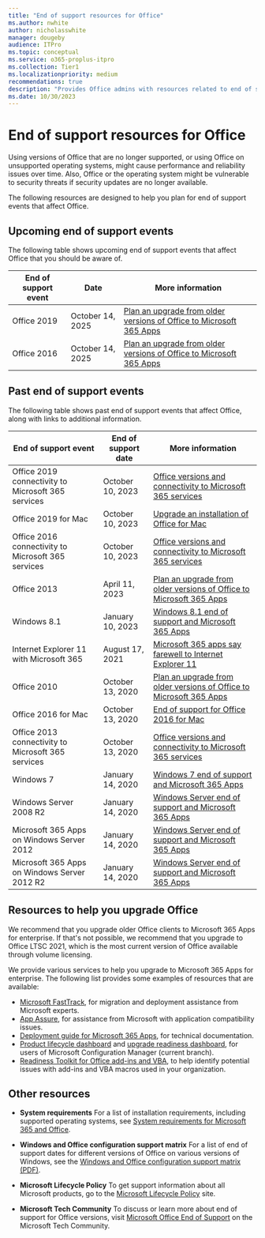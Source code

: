```yaml
---
title: "End of support resources for Office"
ms.author: nwhite
author: nicholasswhite
manager: dougeby
audience: ITPro
ms.topic: conceptual
ms.service: o365-proplus-itpro
ms.collection: Tier1
ms.localizationpriority: medium
recommendations: true
description: "Provides Office admins with resources related to end of support for Office."
ms.date: 10/30/2023
---
```


# End of support resources for Office

Using versions of Office that are no longer supported, or using Office on unsupported operating systems, might cause performance and reliability issues over time. Also, Office or the operating system might be vulnerable to security threats if security updates are no longer available.

The following resources are designed to help you plan for end of support events that affect Office.

## Upcoming end of support events

The following table shows upcoming end of support events that affect Office that you should be aware of.

|End of support event  |Date |More information|
|---------|---------|---------|
|Office 2019|October 14, 2025 |[Plan an upgrade from older versions of Office to Microsoft 365 Apps](plan-upgrade-older-versions-office.md)|
|Office 2016|October 14, 2025 |[Plan an upgrade from older versions of Office to Microsoft 365 Apps](plan-upgrade-older-versions-office.md)|

## Past end of support events

The following table shows past end of support events that affect Office, along with links to additional information.

|End of support event   |End of support date |More information|
|---------|---------|---------|
|Office 2019 connectivity to Microsoft 365 services|October 10, 2023|[Office versions and connectivity to Microsoft 365 services](microsoft-365-services-connectivity.md)|
|Office 2019 for Mac|October 10, 2023|[Upgrade an installation of Office for Mac](../mac/deployment-options-for-office-for-mac.md#upgrade-an-installation-of-office-for-mac)|
|Office 2016 connectivity to Microsoft 365 services|October 10, 2023|[Office versions and connectivity to Microsoft 365 services](microsoft-365-services-connectivity.md)|
|Office 2013|April 11, 2023|[Plan an upgrade from older versions of Office to Microsoft 365 Apps](plan-upgrade-older-versions-office.md)|
|Windows 8.1|January 10, 2023|[Windows 8.1 end of support and Microsoft 365 Apps](windows-81-support.md)|
|Internet Explorer 11 with Microsoft 365|August 17, 2021|[Microsoft 365 apps say farewell to Internet Explorer 11](https://techcommunity.microsoft.com/t5/microsoft-365-blog/microsoft-365-apps-say-farewell-to-internet-explorer-11-and/ba-p/1591666)|
|Office 2010 | October 13, 2020 |[Plan an upgrade from older versions of Office to Microsoft 365 Apps](plan-upgrade-older-versions-office.md) |
|Office 2016 for Mac | October 13, 2020 | [End of support for Office 2016 for Mac](https://support.microsoft.com/office/e944a907-bbc8-4be5-918d-a514068d0056) |
|Office 2013 connectivity to Microsoft 365 services|October 13, 2020|[Office versions and connectivity to Microsoft 365 services](microsoft-365-services-connectivity.md)|
|Windows 7|January 14, 2020|[Windows 7 end of support and Microsoft 365 Apps](windows-7-support.md)|
|Windows Server 2008 R2| January 14, 2020|[Windows Server end of support and Microsoft 365 Apps](windows-server-support.md) |
|Microsoft 365 Apps on Windows Server 2012| January 14, 2020|[Windows Server end of support and Microsoft 365 Apps](windows-server-support.md) |
|Microsoft 365 Apps on Windows Server 2012 R2| January 14, 2020|[Windows Server end of support and Microsoft 365 Apps](windows-server-support.md) |

## Resources to help you upgrade Office

We recommend that you upgrade older Office clients to Microsoft 365 Apps for enterprise. If that's not possible, we recommend that you upgrade to Office LTSC 2021, which is the most current version of Office available through volume licensing.

We provide various services to help you upgrade to Microsoft 365 Apps for enterprise. The following list provides some examples of resources that are available:

- [Microsoft FastTrack](https://www.microsoft.com/fasttrack), for migration and deployment assistance from Microsoft experts.
- [App Assure](https://www.microsoft.com/fasttrack/microsoft-365/app-assure), for assistance from Microsoft with application compatibility issues.
- [Deployment guide for Microsoft 365 Apps](../deployment-guide-microsoft-365-apps.md), for technical documentation.
- [Product lifecycle dashboard](/mem/configmgr/core/clients/manage/asset-intelligence/product-lifecycle-dashboard) and [upgrade readiness dashboard](/mem/configmgr/sum/deploy-use/office-365-dashboard#bkmk_o365_readiness), for users of Microsoft Configuration Manager (current branch).
- [Readiness Toolkit for Office add-ins and VBA](../readiness-toolkit-application-compatibility-microsoft-365-apps.md), to help identify potential issues with add-ins and VBA macros used in your organization.

## Other resources

- **System requirements** For a list of installation requirements, including supported operating systems, see [System requirements for Microsoft 365 and Office](https://www.microsoft.com/microsoft-365/microsoft-365-and-office-resources).

- **Windows and Office configuration support matrix** For a list of end of support dates for different versions of Office on various versions of Windows, see the [Windows and Office configuration support matrix (PDF)](https://aka.ms/windows-office-support-matrix).

- **Microsoft Lifecycle Policy** To get support information about all Microsoft products, go to the [Microsoft Lifecycle Policy](/lifecycle/) site.

- **Microsoft Tech Community** To discuss or learn more about end of support for Office versions, visit [Microsoft Office End of Support](https://techcommunity.microsoft.com/t5/microsoft-office-end-of-support/ct-p/OfficeEOS) on the Microsoft Tech Community.